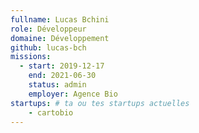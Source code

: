 ```yaml
---
fullname: Lucas Bchini
role: Développeur 
domaine: Développement
github: lucas-bch
missions:
  - start: 2019-12-17
    end: 2021-06-30
    status: admin
    employer: Agence Bio
startups: # ta ou tes startups actuelles
    - cartobio
---
```

